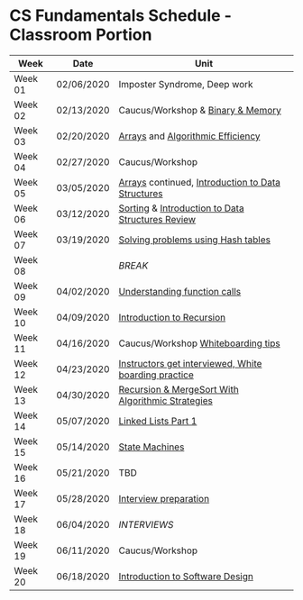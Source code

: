 # CS Fundamentals Schedule - Classroom Portion

| Week    | Date | Unit
|---------|---------|------------------
| Week 01 |  02/06/2020 | Imposter Syndrome, Deep work
| Week 02 |  02/13/2020 | Caucus/Workshop & [Binary & Memory](https://github.com/Ada-Developers-Academy/textbook-curriculum/blob/master/04-cs-fundamentals/classroom/Binary.md)
| Week 03 | 02/20/2020 | [Arrays](https://github.com/Ada-Developers-Academy/textbook-curriculum/blob/master/04-cs-fundamentals/classroom/Arrays.md) and [Algorithmic Efficiency](https://github.com/Ada-Developers-Academy/textbook-curriculum/blob/master/04-cs-fundamentals/classroom/Efficiency%20of%20algorithms.md)
| Week 04 | 02/27/2020 | Caucus/Workshop
| Week 05 | 03/05/2020 | [Arrays](https://github.com/Ada-Developers-Academy/textbook-curriculum/blob/master/04-cs-fundamentals/classroom/Arrays.md) continued, [Introduction to Data Structures](https://github.com/Ada-Developers-Academy/textbook-curriculum/blob/master/04-cs-fundamentals/classroom/intro-to-data-structures.md) 
| Week 06 | 03/12/2020 | [Sorting](https://github.com/Ada-Developers-Academy/textbook-curriculum/blob/master/04-cs-fundamentals/classroom/Sorting.md) & [Introduction to Data Structures Review](https://github.com/Ada-Developers-Academy/textbook-curriculum/blob/master/04-cs-fundamentals/classroom/intro-to-data-structures.md) 
| Week 07 | 03/19/2020 | [Solving problems using Hash tables](https://github.com/Ada-Developers-Academy/textbook-curriculum/blob/master/04-cs-fundamentals/classroom/hash-tables.md)
| Week 08 | | _BREAK_
| Week 09 | 04/02/2020 | [Understanding function calls](https://github.com/Ada-Developers-Academy/textbook-curriculum/blob/master/04-cs-fundamentals/classroom/function-calls.md)
| Week 10 | 04/09/2020 | [Introduction to Recursion](https://github.com/Ada-Developers-Academy/textbook-curriculum/blob/master/04-cs-fundamentals/classroom/recursion.md)
| Week 11 | 04/16/2020 | Caucus/Workshop [Whiteboarding tips](https://github.com/Ada-Developers-Academy/textbook-curriculum/blob/master/04-cs-fundamentals/classroom/Whiteboarding-Tips.md)
| Week 12 | 04/23/2020 | [Instructors get interviewed, White boarding practice](https://github.com/Ada-Developers-Academy/textbook-curriculum/blob/master/04-cs-fundamentals/classroom/Whiteboarding-Tips.md)
| Week 13 | 04/30/2020 | [Recursion & MergeSort With Algorithmic Strategies](https://github.com/Ada-Developers-Academy/textbook-curriculum/blob/master/04-cs-fundamentals/classroom/algorithmic-strategies.md)
| Week 14 | 05/07/2020 | [Linked Lists Part 1](https://github.com/Ada-Developers-Academy/textbook-curriculum/blob/master/04-cs-fundamentals/classroom/Introduction%20to%20Linked%20Lists.md)
| Week 15 | 05/14/2020 | [State Machines](https://github.com/Ada-Developers-Academy/textbook-curriculum/blob/master/04-cs-fundamentals/classroom/Finite-State-Machines.md)
| Week 16 | 05/21/2020 | TBD
| Week 17 | 05/28/2020 | [Interview preparation](https://github.com/Ada-Developers-Academy/textbook-curriculum/blob/master/04-cs-fundamentals/classroom/Whiteboarding-Tips.md)
| Week 18 | 06/04/2020 | _INTERVIEWS_
| Week 19 | 06/11/2020 | Caucus/Workshop
| Week 20 | 06/18/2020 | [Introduction to Software Design](https://github.com/Ada-Developers-Academy/textbook-curriculum/blob/master/04-cs-fundamentals/classroom/Software%20Design.md)
